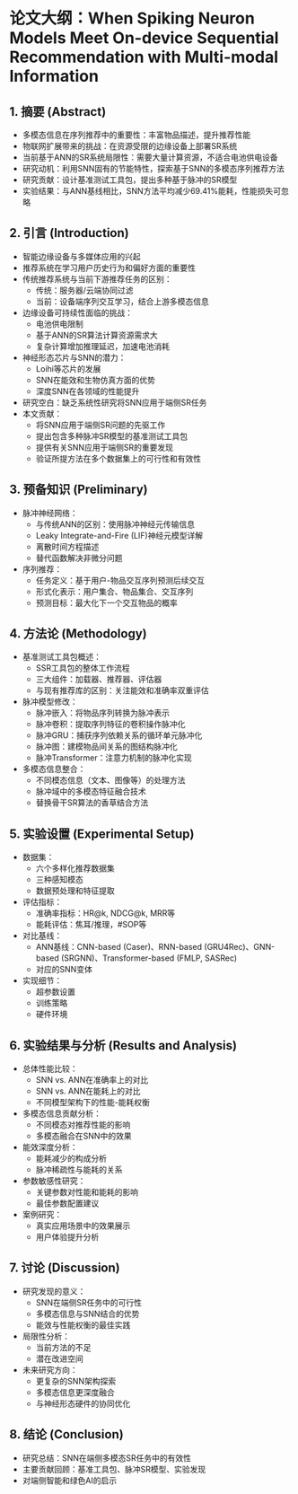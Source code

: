 # 论文大纲：When Spiking Neuron Models Meet On-device Sequential Recommendation with Multi-modal Information

## 1. 摘要 (Abstract)
- 多模态信息在序列推荐中的重要性：丰富物品描述，提升推荐性能
- 物联网扩展带来的挑战：在资源受限的边缘设备上部署SR系统
- 当前基于ANN的SR系统局限性：需要大量计算资源，不适合电池供电设备
- 研究动机：利用SNN固有的节能特性，探索基于SNN的多模态序列推荐方法
- 研究贡献：设计基准测试工具包，提出多种基于脉冲的SR模型
- 实验结果：与ANN基线相比，SNN方法平均减少69.41%能耗，性能损失可忽略

## 2. 引言 (Introduction)
- 智能边缘设备与多媒体应用的兴起
- 推荐系统在学习用户历史行为和偏好方面的重要性
- 传统推荐系统与当前下游推荐任务的区别：
  - 传统：服务器/云端协同过滤
  - 当前：设备端序列交互学习，结合上游多模态信息
- 边缘设备可持续性面临的挑战：
  - 电池供电限制
  - 基于ANN的SR算法计算资源需求大
  - 复杂计算增加推理延迟，加速电池消耗
- 神经形态芯片与SNN的潜力：
  - Loihi等芯片的发展
  - SNN在能效和生物仿真方面的优势
  - 深度SNN在各领域的性能提升
- 研究空白：缺乏系统性研究将SNN应用于端侧SR任务
- 本文贡献：
  - 将SNN应用于端侧SR问题的先驱工作
  - 提出包含多种脉冲SR模型的基准测试工具包
  - 提供有关SNN应用于端侧SR的重要发现
  - 验证所提方法在多个数据集上的可行性和有效性

## 3. 预备知识 (Preliminary)
- 脉冲神经网络：
  - 与传统ANN的区别：使用脉冲神经元传输信息
  - Leaky Integrate-and-Fire (LIF)神经元模型详解
  - 离散时间方程描述
  - 替代函数解决非微分问题
- 序列推荐：
  - 任务定义：基于用户-物品交互序列预测后续交互
  - 形式化表示：用户集合、物品集合、交互序列
  - 预测目标：最大化下一个交互物品的概率

## 4. 方法论 (Methodology)
- 基准测试工具包概述：
  - SSR工具包的整体工作流程
  - 三大组件：加载器、推荐器、评估器
  - 与现有推荐库的区别：关注能效和准确率双重评估
- 脉冲模型修改：
  - 脉冲嵌入：将物品序列转换为脉冲表示
  - 脉冲卷积：提取序列特征的卷积操作脉冲化
  - 脉冲GRU：捕获序列依赖关系的循环单元脉冲化
  - 脉冲图：建模物品间关系的图结构脉冲化
  - 脉冲Transformer：注意力机制的脉冲化实现
- 多模态信息整合：
  - 不同模态信息（文本、图像等）的处理方法
  - 脉冲域中的多模态特征融合技术
  - 替换骨干SR算法的香草结合方法

## 5. 实验设置 (Experimental Setup)
- 数据集：
  - 六个多样化推荐数据集
  - 三种感知模态
  - 数据预处理和特征提取
- 评估指标：
  - 准确率指标：HR@k, NDCG@k, MRR等
  - 能耗评估：焦耳/推理，#SOP等
- 对比基线：
  - ANN基线：CNN-based (Caser)、RNN-based (GRU4Rec)、GNN-based (SRGNN)、Transformer-based (FMLP, SASRec)
  - 对应的SNN变体
- 实现细节：
  - 超参数设置
  - 训练策略
  - 硬件环境

## 6. 实验结果与分析 (Results and Analysis)
- 总体性能比较：
  - SNN vs. ANN在准确率上的对比
  - SNN vs. ANN在能耗上的对比
  - 不同模型架构下的性能-能耗权衡
- 多模态信息贡献分析：
  - 不同模态对推荐性能的影响
  - 多模态融合在SNN中的效果
- 能效深度分析：
  - 能耗减少的构成分析
  - 脉冲稀疏性与能耗的关系
- 参数敏感性研究：
  - 关键参数对性能和能耗的影响
  - 最佳参数配置建议
- 案例研究：
  - 真实应用场景中的效果展示
  - 用户体验提升分析

## 7. 讨论 (Discussion)
- 研究发现的意义：
  - SNN在端侧SR任务中的可行性
  - 多模态信息与SNN结合的优势
  - 能效与性能权衡的最佳实践
- 局限性分析：
  - 当前方法的不足
  - 潜在改进空间
- 未来研究方向：
  - 更复杂的SNN架构探索
  - 多模态信息更深度融合
  - 与神经形态硬件的协同优化

## 8. 结论 (Conclusion)
- 研究总结：SNN在端侧多模态SR任务中的有效性
- 主要贡献回顾：基准工具包、脉冲SR模型、实验发现
- 对端侧智能和绿色AI的启示
